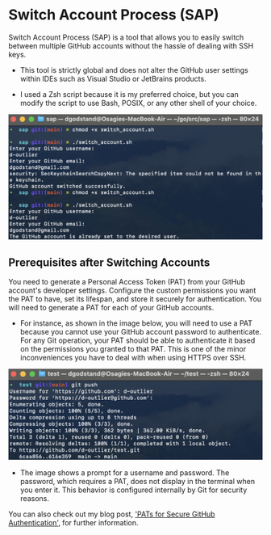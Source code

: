 # Switch Account Process (SAP)
Switch Account Process (SAP) is a tool that allows you to easily switch between multiple GitHub accounts without the hassle of dealing with SSH keys.

- This tool is strictly global and does not alter the GitHub user settings within IDEs such as Visual Studio or JetBrains products.

- I used a Zsh script because it is my preferred choice, but you can modify the script to use Bash, POSIX, or any other shell of your choice.

![sap](https://github.com/OsagieDG/sap/blob/main/sap.png)

## Prerequisites after Switching Accounts

You need to generate a Personal Access Token (PAT) from your GitHub account's developer settings. Configure the custom permissions you want the PAT to have, set its lifespan, and store it securely for authentication. You will need to generate a PAT for each of your GitHub accounts.

- For instance, as shown in the image below, you will need to use a PAT because you cannot use your GitHub account password to authenticate. For any Git operation, your PAT should be able to authenticate it based on the permissions you granted to that PAT. This is one of the minor inconveniences you have to deal with when using HTTPS over SSH.

![authenticate](https://github.com/OsagieDG/sap/blob/main/authenticate.png)

- The image shows a prompt for a username and password. The password, which requires a PAT, does not display in the terminal when you enter it. This behavior is configured internally by Git for security reasons.

You can also check out my blog post,  ['PATs for Secure GitHub Authentication'](https://osagiedg.me/blog1),  for further information.
